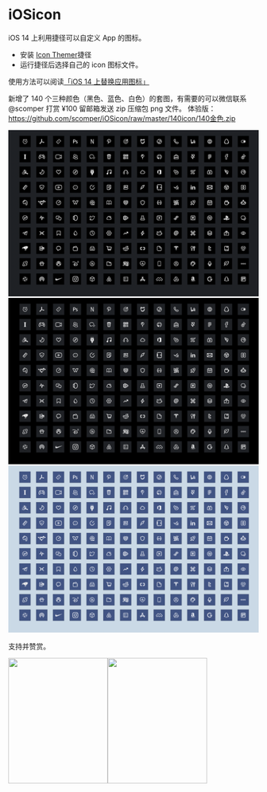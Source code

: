 # iOSicon

iOS 14 上利用捷径可以自定义 App 的图标。
- 安装 [Icon Themer](https://routinehub.co/shortcut/6565/)捷径
- 运行捷径后选择自己的 icon 图标文件。

使用方法可以阅读[「iOS 14 上替换应用图标」](https://scomper.me/ios/2020-10-17)

新增了 140 个三种颜色（黑色、蓝色、白色）的套图，有需要的可以微信联系 @scomper 打赏 ¥100 留邮箱发送 zip 压缩包 png 文件。
体验版：https://github.com/scomper/iOSicon/raw/master/140icon/140金色.zip

![](https://github.com/scomper/iOSicon/blob/master/140icon/iOSicon-black.png?raw=true)
![](https://github.com/scomper/iOSicon/blob/master/140icon/iOSicon-gray.png?raw=true)
![](https://github.com/scomper/iOSicon/blob/master/140icon/iOSicon-blue.png?raw=true)

支持并赞赏。 

<img width=200 height=252 src="https://scomper.me/_image/QRPayment-weixin.png" /><img width=200 height=252 src="https://scomper.me/_image/QRPayment-Alipay.png" />
